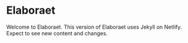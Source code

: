 # Elaboraet
Welcome to Elaboraet. This version of Elaboraet uses Jekyll on Netlify. Expect to see new content and changes.